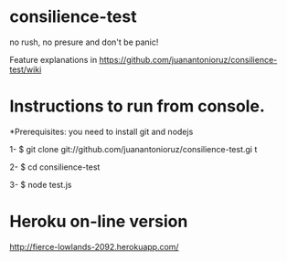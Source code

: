 consilience-test
================

no rush, no presure and don't be panic!

Feature explanations in 
https://github.com/juanantonioruz/consilience-test/wiki 


Instructions to run from console. 
========================

*Prerequisites: you need to install git and nodejs

1- $ git clone git://github.com/juanantonioruz/consilience-test.gi t

2- $ cd consilience-test

3- $ node test.js


Heroku on-line version
================

http://fierce-lowlands-2092.herokuapp.com/